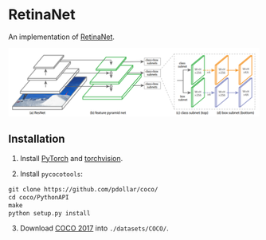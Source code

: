 # RetinaNet
An implementation of [RetinaNet](https://arxiv.org/abs/1708.02002).

![RetinaNet Structure](/images/retinanet.png)

## Installation

1. Install [PyTorch](http://pytorch.org/) and [torchvision](https://github.com/pytorch/vision). 

2. Install `pycocotools`:

```
git clone https://github.com/pdollar/coco/
cd coco/PythonAPI
make
python setup.py install
```

3. Download [COCO 2017](http://cocodataset.org/dataset.htm#overview) into `./datasets/COCO/`.
